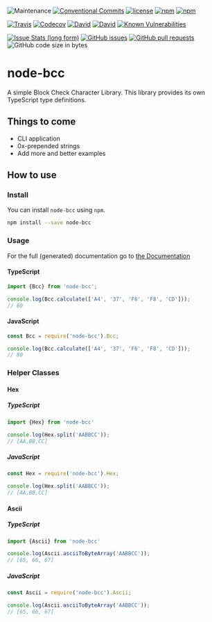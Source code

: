 ![Maintenance](https://img.shields.io/maintenance/yes/2019.svg?style=flat-square) [![Conventional Commits](https://img.shields.io/badge/Conventional%20Commits-1.0.0-yellow.svg?style=flat-square)](https://conventionalcommits.org) [![license](https://img.shields.io/github/license/beyerleinf/node-bcc.svg?style=flat-square)](https://github.com/beyerleinf/node-bcc/blob/master/LICENSE.md) [![npm](https://img.shields.io/npm/v/node-bcc.svg?style=flat-square)](https://www.npmjs.com/package/node-bcc) [![npm](https://img.shields.io/npm/dm/node-bcc.svg?style=flat-square)](https://www.npmjs.com/package/node-bcc)

[![Travis](https://img.shields.io/travis/beyerleinf/node-bcc.svg?style=flat-square)](https://travis-ci.org/beyerleinf/node-bcc) [![Codecov](https://img.shields.io/codecov/c/github/beyerleinf/node-bcc.svg?style=flat-square)](https://codecov.io/gh/beyerleinf/node-bcc) [![David](https://img.shields.io/david/beyerleinf/node-bcc.svg?style=flat-square)](https://github.com/beyerleinf/node-bcc) [![David](https://img.shields.io/david/dev/beyerleinf/node-bcc.svg?style=flat-square)](![David](https://img.shields.io/david/beyerleinf/node-bcc.svg?style=flat-square)) [![Known Vulnerabilities](https://snyk.io/test/github/beyerleinf/node-bcc/badge.svg?style=flat-square)](https://snyk.io/test/github/beyerleinf/node-bcc)

[![Issue Stats (long form)](https://img.shields.io/issuestats/i/long/github/beyerleinf/node-bcc.svg?style=flat-square)](https://github.com/beyerleinf/node-bcc/issues) [![GitHub issues](https://img.shields.io/github/issues/beyerleinf/node-bcc.svg?style=flat-square)](https://github.com/beyerleinf/node-bcc/issues) [![GitHub pull requests](https://img.shields.io/github/issues-pr/beyerleinf/node-bcc.svg?style=flat-square)](https://github.com/beyerleinf/node-bcc/pulls)  ![GitHub code size in bytes](https://img.shields.io/github/languages/code-size/beyerleinf/node-bcc.svg?style=flat-square)

# node-bcc

A simple Block Check Character Library.
This library provides its own TypeScript type definitions.

## Things to come

* CLI application
* 0x-prepended strings
* Add more and better examples

## How to use

### Install

You can install `node-bcc` using `npm`.

``` bash
npm install --save node-bcc
```

### Usage

For the full (generated) documentation go to [the Documentation](https://node-bcc.beyerleinf.de)

#### TypeScript

``` typescript
import {Bcc} from 'node-bcc';

console.log(Bcc.calculate(['A4', '37', 'F6', 'F8', 'CD']));
// 80
```

#### JavaScript

``` javascript
const Bcc = require('node-bcc').Bcc;

console.log(Bcc.calculate(['A4', '37', 'F6', 'F8', 'CD']));
// 80
```

### Helper Classes

#### Hex

##### TypeScript

``` typescript
import {Hex} from 'node-bcc'

console.log(Hex.split('AABBCC'));
// [AA,BB,CC]
```

##### JavaScript

``` javascript
const Hex = require('node-bcc').Hex;

console.log(Hex.split('AABBCC'));
// [AA,BB,CC]
```

#### Ascii

##### TypeScript

``` typescript
import {Ascii} from 'node-bcc'

console.log(Ascii.asciiToByteArray('AABBCC'));
// [65, 66, 67]
```

##### JavaScript

``` javascript
const Ascii = require('node-bcc').Ascii;

console.log(Ascii.asciiToByteArray('AABBCC'));
// [65, 66, 67]
```